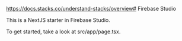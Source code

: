 https://docs.stacks.co/understand-stacks/overview# Firebase Studio

This is a NextJS starter in Firebase Studio.

To get started, take a look at src/app/page.tsx.
